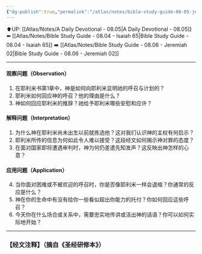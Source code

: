 ```yaml
---
{"dg-publish":true,"permalink":"/atlas/notes/bible-study-guide-08-05-jeremiah-01/"}
---
```


⬆️UP: [[Atlas/Notes/A Daily Devotional - 08.05\|A Daily Devotional - 08.05]]
⬅️ [[Atlas/Notes/Bible Study Guide - 08.04 - Isaiah 65\|Bible Study Guide - 08.04 - Isaiah 65]]
➡️ [[Atlas/Notes/Bible Study Guide - 08.06 - Jeremiah 02\|Bible Study Guide - 08.06 - Jeremiah 02]] 

---

#### 观察问题（Observation）

1. 在耶利米书第1章中，神是如何向耶利米显明祂的呼召与计划的？
2. 耶利米如何回应神的呼召？他的理由是什么？
3. 神如何回应耶利米的推辞？祂给予耶利米哪些安慰和应许？

 #### 解释问题（Interpretation）

1. 为什么神在耶利米尚未出生以前就拣选他？这对我们认识神的主权有何启示？
2. 耶利米所传的信息为何如此令人难以接受？这段经文如何揭示神对罪的态度？
3. 在面对国家即将遭遇审判时，神为何仍差遣先知发声？这反映出神怎样的心意？

 #### 应用问题（Application）

4. 当你面对困难或不被欢迎的呼召时，你是否像耶利米一样会退缩？你通常的反应是什么？
5. 神在你的生命中有没有给你一些看似超出你能力的托付？你如何回应这些呼召？
6. 今天你在什么场合或关系中，需要忠实地传讲或活出神的话语？你可以如何实际地开始？


---
### 【经文注释】（摘自《圣经研修本》）

